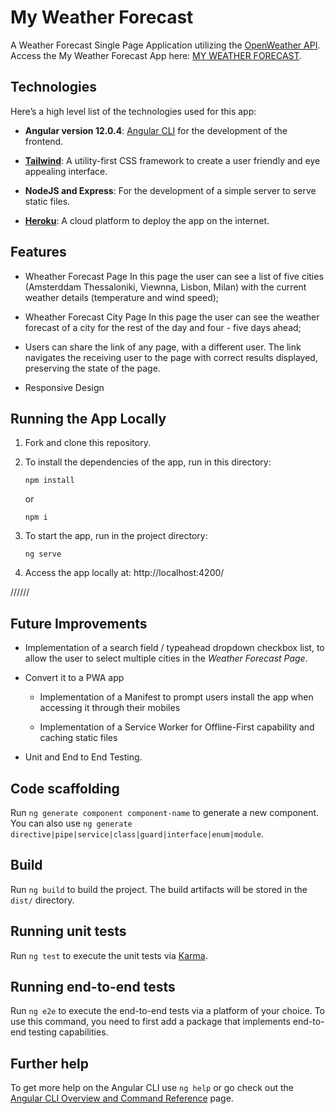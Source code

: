 # My Weather Forecast
A Weather Forecast Single Page Application utilizing the [OpenWeather API](https://openweathermap.org/api).
Access the My Weather Forecast App here: [MY WEATHER FORECAST](https://my-weather-forecast-demo.herokuapp.com/).

## Technologies
Here’s a high level list of the technologies used for this app:

* **Angular version 12.0.4**:  [Angular CLI](https://github.com/angular/angular-cli) for the development of the frontend.

* **[Tailwind](https://tailwindcss.com/)**: A utility-first CSS framework to create a user friendly and eye appealing interface.

* **NodeJS and Express**: For the development of a simple server to serve static files.

* **[Heroku](https://www.heroku.com)**: A cloud platform to deploy the app on the internet.

## Features

- Wheather Forecast Page
  In this page the user can see a list of five cities (Amsterddam Thessaloniki, Viewnna, Lisbon, Milan) with the current weather details (temperature and wind speed);

- Wheather Forecast City Page
  In this page the user can see the weather forecast of a city for the rest of the day and four - five days ahead;

- Users can share the link of any page, with a different user. The link navigates the receiving user to the page with correct results displayed, preserving the state of the page.

- Responsive Design

## Running the App Locally

1. Fork and clone this repository.

2. To install the dependencies of the app, run in this directory:

    ```
    npm install
    ```

    or

    ```
    npm i
    ```
    

3. To start the app, run  in the project directory:

    ```
    ng serve
    ``` 

4. Access the app locally at: http://localhost:4200/

//////





## Future Improvements
- Implementation of a search field / typeahead dropdown checkbox list, to allow the user to select multiple cities in the *Weather Forecast Page*.

- Convert it to a PWA app
  
  - Implementation of a Manifest to prompt users install the app when accessing it through their mobiles

  - Implementation of a Service Worker for Offline-First capability and caching static files
  
- Unit and End to End Testing.


## Code scaffolding

Run `ng generate component component-name` to generate a new component. You can also use `ng generate directive|pipe|service|class|guard|interface|enum|module`.

## Build

Run `ng build` to build the project. The build artifacts will be stored in the `dist/` directory.



## Running unit tests

Run `ng test` to execute the unit tests via [Karma](https://karma-runner.github.io).

## Running end-to-end tests

Run `ng e2e` to execute the end-to-end tests via a platform of your choice. To use this command, you need to first add a package that implements end-to-end testing capabilities.

## Further help

To get more help on the Angular CLI use `ng help` or go check out the [Angular CLI Overview and Command Reference](https://angular.io/cli) page.
